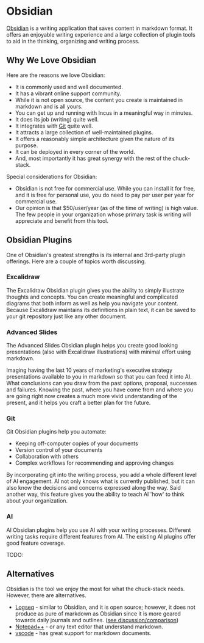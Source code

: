 # Obsidian

[Obsidian](https://obsidian.md) is a writing application that saves content in markdown format. It offers an enjoyable writing experience and a large collection of plugin tools to aid in the thinking, organizing and writing process. 

## Why We Love Obsidian

Here are the reasons we love Obsidian:

- It is commonly used and well documented.
- It has a vibrant online support community.
- While it is not open source, the content you create is maintained in markdown and is all yours.
- You can get up and running with Incus in a meaningful way in minutes.
- It does its job (writing) quite well.
- It integrates with [Git](./tools-git.md) quite well.
- It attracts a large collection of well-maintained plugins.
- It offers a reasonably simple architecture given the nature of its purpose.
- It can be deployed in every corner of the world.
- And, most importantly it has great synergy with the rest of the chuck-stack.

Special considerations for Obsidian:

- Obsidian is not free for commercial use. While you can install it for free, and it is free for personal use, you do need to pay per user per year for commercial use.
- Our opinion is that $50/user/year (as of the time of writing) is high value. The few people in your organization whose primary task is writing will appreciate and benefit from this tool.

## Obsidian Plugins

One of Obsidian's greatest strengths is its internal and 3rd-party plugin offerings. Here are a couple of topics worth discussing.

### Excalidraw

The Excalidraw Obsidian plugin gives you the ability to simply illustrate thoughts and concepts. You can create meaningful and complicated diagrams that both inform as well as help you navigate your content. Because Excalidraw maintains its definitions in plain text, it can be saved to your git repository just like any other document.

### Advanced Slides

The Advanced Slides Obsidian plugin helps you create good looking presentations (also with Excalidraw illustrations) with minimal effort using markdown.

Imaging having the last 10 years of marketing's executive strategy presentations available to you in markdown so that you can feed it into AI. What conclusions can you draw from the past options, proposal, successes and failures. Knowing the past, where you have come from and where you are going right now creates a much more vivid understanding of the present, and it helps you craft a better plan for the future.

### Git

Git Obsidian plugins help you automate:

- Keeping off-computer copies of your documents
- Version control of your documents
- Collaboration with others
- Complex workflows for recommending and approving changes

By incorporating git into the writing process, you add a whole different level of AI engagement. AI not only knows what is currently published, but it can also know the decisions and concerns expressed along the way. Said another way, this feature gives you the ability to teach AI 'how' to think about your organization.

### AI

AI Obsidian plugins help you use AI with your writing processes. Different writing tasks require different features from AI. The existing AI plugins offer good feature coverage.

TODO: 

## Alternatives

Obsidian is the tool we enjoy the most for what the chuck-stack needs. However, there are alternatives.

- [Logseq](https://logseq.com/) - similar to Obsidian, and it is open source; however, it does not produce as pure of markdown as Obsidian since it is more geared towards daily journals and outlines. ([see discussion/comparison](https://www.youtube.com/watch?v=RtZWVoTWv74))
- [Notepad++](https://notepad-plus-plus.org/) - or any text editor that understand markdown.
- [vscode](https://code.visualstudio.com/) - has great support for markdown documents.
